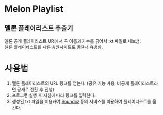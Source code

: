 # Melon Playlist
## 멜론 플레이리스트 추출기   


멜론 공개 플레이리스트 URl에서 곡 이름과 가수를 긁어서 txt 파일로 내보냄.   
멜론 플레이리스트를 다른 음원사이트로 옮길때 유용함.   

# 사용법
1. 멜론 플레이리스트의 URL 링크를 얻는다.
    (공유 기능 사용, 비공개 플레이리스트라면 공개로 전환 후 진행)
2. 프로그램 실행 후 지침에 따라 링크를 입력한다.
3. 생성된 txt 파일을 이용하여 [Soundiiz](https://soundiiz.com) 등의 서비스를 이용하여 플레이리스트를 옮긴다.

